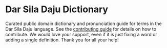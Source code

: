 
# Dar Sila Daju Dictionary

Curated public domain dictionary and pronunciation guide for terms in the Dar Sila Daju language. See the [contributing guide](https://github.com/drumworkteam/term/blob/make/.github/contributing.md) for details on how to contribute. We would love your support, even if it is just fixing a word or adding a single definition. Thank you for all your help!